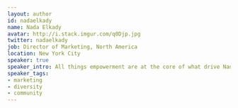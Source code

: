 ```yaml
---
layout: author
id: nadaelkady
name: Nada Elkady
avatar: http://i.stack.imgur.com/q0Djp.jpg
twitter: nadaelkady
job: Director of Marketing, North America
location: New York City
speaker: true
speaker_intro: All things empowerment are at the core of what drive Nada. Her passion and dedication to the growth of individuals, teams, and organizations coupled with her laser-focused, methodical, and agile approach to strategic planning and tactical implementation allow her to get to the heart of any initiative to help create clarity, alignment, and relentless movement forward. 
speaker_tags:
- marketing
- diversity
- community
---
```

